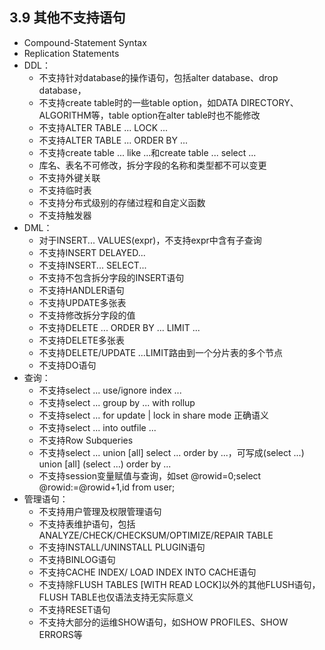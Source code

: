 ## 3.9 其他不支持语句

+ Compound-Statement Syntax
+ Replication Statements
+ DDL：
    + 不支持针对database的操作语句，包括alter database、drop database， 
    + 不支持create table时的一些table option，如DATA DIRECTORY、ALGORITHM等，table option在alter table时也不能修改
    + 不支持ALTER TABLE ... LOCK ...
    + 不支持ALTER TABLE ... ORDER BY ...
    + 不支持create table ... like ...和create table ... select ...
    + 库名、表名不可修改，拆分字段的名称和类型都不可以变更
    + 不支持外键关联
    + 不支持临时表
    + 不支持分布式级别的存储过程和自定义函数
    + 不支持触发器
+ DML：
    + 对于INSERT... VALUES(expr)，不支持expr中含有子查询
    + 不支持INSERT DELAYED...
    + 不支持INSERT... SELECT...
    + 不支持不包含拆分字段的INSERT语句
    + 不支持HANDLER语句
    + 不支持UPDATE多张表
    + 不支持修改拆分字段的值
    + 不支持DELETE ... ORDER BY ... LIMIT ...
    + 不支持DELETE多张表
    + 不支持DELETE/UPDATE ...LIMIT路由到一个分片表的多个节点
    + 不支持DO语句
+ 查询：
    + 不支持select ... use/ignore index ...
    + 不支持select ... group by ... with rollup
    + 不支持select ... for update | lock in share mode 正确语义
    + 不支持select ... into outfile ...
    + 不支持Row Subqueries
    + 不支持select ... union [all] select ... order by ...，可写成(select ...) union [all] (select ...) order by ...
    + 不支持session变量赋值与查询，如set @rowid=0;select @rowid:=@rowid+1,id from user;
+ 管理语句：
    + 不支持用户管理及权限管理语句
    + 不支持表维护语句，包括ANALYZE/CHECK/CHECKSUM/OPTIMIZE/REPAIR TABLE
    + 不支持INSTALL/UNINSTALL PLUGIN语句
    + 不支持BINLOG语句
    + 不支持CACHE INDEX/ LOAD INDEX INTO CACHE语句
    + 不支持除FLUSH TABLES [WITH READ LOCK]以外的其他FLUSH语句，FLUSH TABLE也仅语法支持无实际意义
    + 不支持RESET语句
    + 不支持大部分的运维SHOW语句，如SHOW PROFILES、SHOW ERRORS等  

